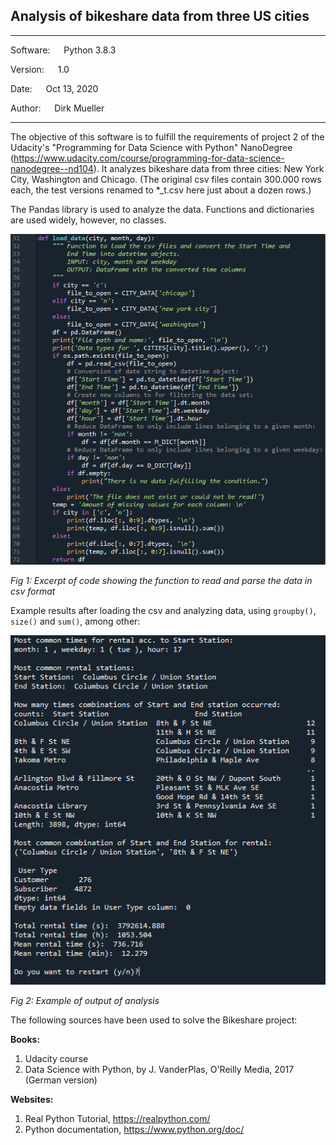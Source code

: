 ## Analysis of bikeshare data from three US cities
**********************************************
Software:	&emsp;	Python 3.8.3

Version:   &emsp; 	1.0

Date: 	&emsp;		Oct 13, 2020

Author:	&emsp;		Dirk Mueller
**********************************************  

The objective of this software is to fulfill the requirements of project 2 of the Udacity's "Programming for Data Science with Python" NanoDegree (https://www.udacity.com/course/programming-for-data-science-nanodegree--nd104). It analyzes bikeshare data from three cities: New York City, Washington and Chicago.
(The original csv files contain 300.000 rows each, the test versions renamed to *_t.csv here just about a dozen rows.)

The Pandas library is used to analyze the data. Functions and dictionaries are used widely, however, no classes.

![](https://github.com/DirkMueller8/python_bikeshare_project/blob/master/snapshot.png)

*Fig 1: Excerpt of code showing the function to read and parse the data in csv format*

Example results after loading the csv and analyzing data, using `groupby()`, `size()` and `sum()`, among other:

![](https://github.com/DirkMueller8/python_bikeshare_project/blob/master/snapshot_1.png)

*Fig 2: Example of output of analysis*

The following sources have been used to solve the Bikeshare project:

**Books:**
1. Udacity course
2. Data Science with Python, by J. VanderPlas, O'Reilly Media, 2017 (German version)

**Websites:**
1. Real Python Tutorial, https://realpython.com/
2. Python documentation, https://www.python.org/doc/
